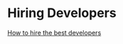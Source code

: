 # Hiring Developers

[How to hire the best developers](https://getpocket.com/redirect?url=https%3A%2F%2Fmedium.com%2Fhackernoon%2Fhow-to-hire-the-best-developers-3ac0fa4e3f39)
